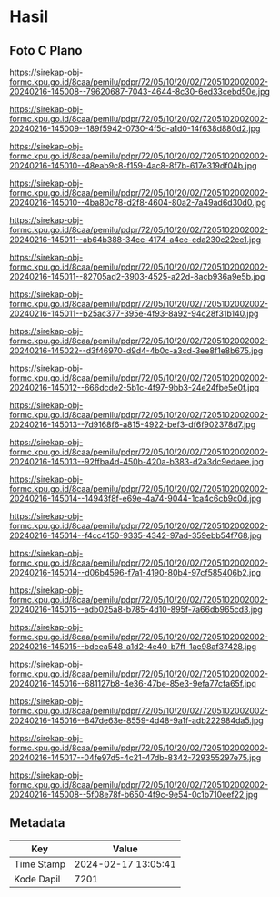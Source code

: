 # Hasil

## Foto C Plano

https://sirekap-obj-formc.kpu.go.id/8caa/pemilu/pdpr/72/05/10/20/02/7205102002002-20240216-145008--79620687-7043-4644-8c30-6ed33cebd50e.jpg

https://sirekap-obj-formc.kpu.go.id/8caa/pemilu/pdpr/72/05/10/20/02/7205102002002-20240216-145009--189f5942-0730-4f5d-a1d0-14f638d880d2.jpg

https://sirekap-obj-formc.kpu.go.id/8caa/pemilu/pdpr/72/05/10/20/02/7205102002002-20240216-145010--48eab9c8-f159-4ac8-8f7b-617e319df04b.jpg

https://sirekap-obj-formc.kpu.go.id/8caa/pemilu/pdpr/72/05/10/20/02/7205102002002-20240216-145010--4ba80c78-d2f8-4604-80a2-7a49ad6d30d0.jpg

https://sirekap-obj-formc.kpu.go.id/8caa/pemilu/pdpr/72/05/10/20/02/7205102002002-20240216-145011--ab64b388-34ce-4174-a4ce-cda230c22ce1.jpg

https://sirekap-obj-formc.kpu.go.id/8caa/pemilu/pdpr/72/05/10/20/02/7205102002002-20240216-145011--82705ad2-3903-4525-a22d-8acb936a9e5b.jpg

https://sirekap-obj-formc.kpu.go.id/8caa/pemilu/pdpr/72/05/10/20/02/7205102002002-20240216-145011--b25ac377-395e-4f93-8a92-94c28f31b140.jpg

https://sirekap-obj-formc.kpu.go.id/8caa/pemilu/pdpr/72/05/10/20/02/7205102002002-20240216-145022--d3f46970-d9d4-4b0c-a3cd-3ee8f1e8b675.jpg

https://sirekap-obj-formc.kpu.go.id/8caa/pemilu/pdpr/72/05/10/20/02/7205102002002-20240216-145012--666dcde2-5b1c-4f97-9bb3-24e24fbe5e0f.jpg

https://sirekap-obj-formc.kpu.go.id/8caa/pemilu/pdpr/72/05/10/20/02/7205102002002-20240216-145013--7d9168f6-a815-4922-bef3-df6f902378d7.jpg

https://sirekap-obj-formc.kpu.go.id/8caa/pemilu/pdpr/72/05/10/20/02/7205102002002-20240216-145013--92ffba4d-450b-420a-b383-d2a3dc9edaee.jpg

https://sirekap-obj-formc.kpu.go.id/8caa/pemilu/pdpr/72/05/10/20/02/7205102002002-20240216-145014--14943f8f-e69e-4a74-9044-1ca4c6cb9c0d.jpg

https://sirekap-obj-formc.kpu.go.id/8caa/pemilu/pdpr/72/05/10/20/02/7205102002002-20240216-145014--f4cc4150-9335-4342-97ad-359ebb54f768.jpg

https://sirekap-obj-formc.kpu.go.id/8caa/pemilu/pdpr/72/05/10/20/02/7205102002002-20240216-145014--d06b4596-f7a1-4190-80b4-97cf585406b2.jpg

https://sirekap-obj-formc.kpu.go.id/8caa/pemilu/pdpr/72/05/10/20/02/7205102002002-20240216-145015--adb025a8-b785-4d10-895f-7a66db965cd3.jpg

https://sirekap-obj-formc.kpu.go.id/8caa/pemilu/pdpr/72/05/10/20/02/7205102002002-20240216-145015--bdeea548-a1d2-4e40-b7ff-1ae98af37428.jpg

https://sirekap-obj-formc.kpu.go.id/8caa/pemilu/pdpr/72/05/10/20/02/7205102002002-20240216-145016--681127b8-4e36-47be-85e3-9efa77cfa65f.jpg

https://sirekap-obj-formc.kpu.go.id/8caa/pemilu/pdpr/72/05/10/20/02/7205102002002-20240216-145016--847de63e-8559-4d48-9a1f-adb222984da5.jpg

https://sirekap-obj-formc.kpu.go.id/8caa/pemilu/pdpr/72/05/10/20/02/7205102002002-20240216-145017--04fe97d5-4c21-47db-8342-729355297e75.jpg

https://sirekap-obj-formc.kpu.go.id/8caa/pemilu/pdpr/72/05/10/20/02/7205102002002-20240216-145008--5f08e78f-b650-4f9c-9e54-0c1b710eef22.jpg


## Metadata

| Key        | Value               |
| ---------- | ------------------- |
| Time Stamp | 2024-02-17 13:05:41 |
| Kode Dapil | 7201                |



